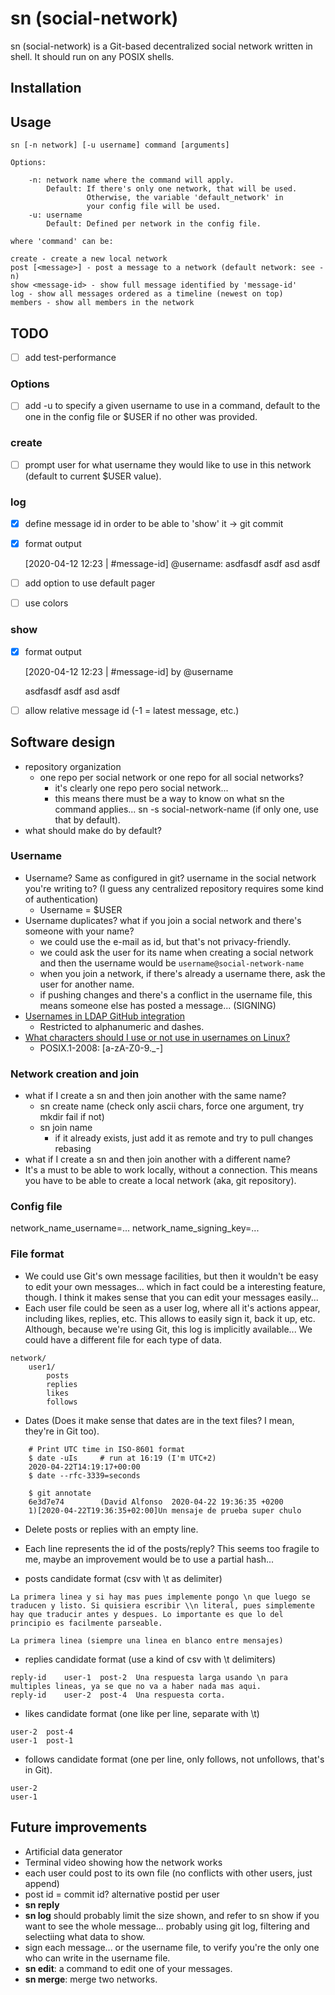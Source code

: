 # sn (social-network)

sn (social-network) is a Git-based decentralized social network written in shell. It should run on any POSIX shells.

## Installation

## Usage
```
sn [-n network] [-u username] command [arguments]

Options:

	-n: network name where the command will apply.
		Default: If there's only one network, that will be used.
				 Otherwise, the variable 'default_network' in
				 your config file will be used.
	-u: username
		Default: Defined per network in the config file.

where 'command' can be:

create - create a new local network
post [<message>] - post a message to a network (default network: see -n)
show <message-id> - show full message identified by 'message-id'
log - show all messages ordered as a timeline (newest on top)
members - show all members in the network

```
## TODO
- [ ] add test-performance

### Options
- [ ] add -u to specify a given username to use in a command, default to the one in the config file or $USER if no other was provided.

### create
- [ ] prompt user for what username they would like to use in this network (default to current $USER value).

### log
- [x] define message id in order to be able to 'show' it -> git commit
- [x] format output

	[2020-04-12 12:23 | #message-id] @username: asdfasdf asdf asd asdf

- [ ] add option to use default pager
- [ ] use colors

### show
- [x] format output

	[2020-04-12 12:23 | #message-id] by @username

	asdfasdf
	asdf
	asd asdf
- [ ] allow relative message id (-1 = latest message, etc.)

## Software design
- repository organization
	- one repo per social network or one repo for all social networks?
		- it's clearly one repo pero social network...
		- this means there must be a way to know on what sn the command applies... sn -s social-network-name (if only one, use that by default).
- what should make do by default?

### Username
- Username? Same as configured in git? username in the social network you're writing to? (I guess any centralized repository requires some kind of authentication)
	- Username = $USER
- Username duplicates? what if you join a social network and there's someone with your name?
	- we could use the e-mail as id, but that's not privacy-friendly.
	- we could ask the user for its name when creating a social network and
	  then the username would be `username@social-network-name`
	- when you join a network, if there's already a username there, ask the user for another name.
	- if pushing changes and there's a conflict in the username file, this means someone else has posted a message...  (SIGNING)
- [Usernames in LDAP GitHub integration](https://help.github.com/en/enterprise/2.16/admin/user-management/using-ldap#username-considerations-with-ldap)
	- Restricted to alphanumeric and dashes.
- [What characters should I use or not use in usernames on Linux?](https://serverfault.com/questions/73084/what-characters-should-i-use-or-not-use-in-usernames-on-linux)
	- POSIX.1-2008: [a-zA-Z0-9._-]

### Network creation and join
- what if I create a sn and then join another with the same name?
	- sn create name (check only ascii chars, force one argument, try mkdir fail if not)
	- sn join name
		- if it already exists, just add it as remote and try to pull changes rebasing
- what if I create a sn and then join another with a different name?
- It's a must to be able to work locally, without a connection. This means you have to be able to create a local network (aka, git repository).

### Config file
network_name_username=...
network_name_signing_key=...

### File format
- We could use Git's own message facilities, but then it wouldn't be easy to edit your own messages... which in fact could be a interesting feature, though. I think it makes sense that you can edit your messages easily...
- Each user file could be seen as a user log, where all it's actions appear, including likes, replies, etc. This allows to easily sign it, back it up, etc. Although, because we're using Git, this log is implicitly available... We could have a different file for each type of data.
```
network/
	user1/
		posts
		replies
		likes
		follows
```
- Dates (Does it make sense that dates are in the text files? I mean, they're in Git too).
```
	# Print UTC time in ISO-8601 format
	$ date -uIs		# run at 16:19 (I'm UTC+2)
	2020-04-22T14:19:17+00:00
	$ date --rfc-3339=seconds

	$ git annotate
	6e3d7e74        (David Alfonso  2020-04-22 19:36:35 +0200
	1)[2020-04-22T19:36:35+02:00]Un mensaje de prueba super chulo
```
- Delete posts or replies with an empty line.

- Each line represents the id of the posts/reply? This seems too fragile to me, maybe an improvement would be to use a partial hash...

- posts candidate format (csv with \t as delimiter)
```
La primera linea y si hay mas pues implemente pongo \n que luego se traducen y listo. Si quisiera escribir \\n literal, pues simplemente hay que traducir antes y despues. Lo importante es que lo del principio es facilmente parseable.

La primera linea (siempre una linea en blanco entre mensajes)
```
- replies candidate format (use a kind of csv with \t delimiters)
```
reply-id	user-1	post-2	Una respuesta larga usando \n para multiples lineas, ya se que no va a haber nada mas aqui.
reply-id	user-2	post-4	Una respuesta corta.
```
- likes candidate format (one like per line, separate with \t)
```
user-2	post-4
user-1	post-1
```
- follows candidate format (one per line, only follows, not unfollows, that's in Git).
```
user-2
user-1
```
## Future improvements
- Artificial data generator
- Terminal video showing how the network works
- each user could post to its own file (no conflicts with other users, just append)
- post id = commit id? alternative postid per user
- **sn reply**
- **sn log** should probably limit the size shown, and refer to sn show if you want to see the whole message... probably using git log, filtering and selectiing what data to show.
- sign each message... or the username file, to verify you're the only one who can write in the username file.
- **sn edit**: a command to edit one of your messages.
- **sn merge**: merge two networks.
